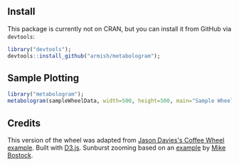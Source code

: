 ## Install
This package is currently not on CRAN, but you can install it from GitHub via `devtools`:

```r
library("devtools");
devtools::install_github("armish/metabologram");
```

## Sample Plotting
```r
library("metabologram");
metabologram(sampleWheelData, width=500, height=500, main="Sample Wheel Title");
```

## Credits
This version of the wheel was adapted from [Jason Davies's Coffee Wheel example](https://www.jasondavies.com/coffee-wheel/). 
Built with [D3.js](http://d3js.org/). Sunburst zooming based on an [example](http://bl.ocks.org/mbostock/4348373) by [Mike Bostock](http://bost.ocks.org/mike).
